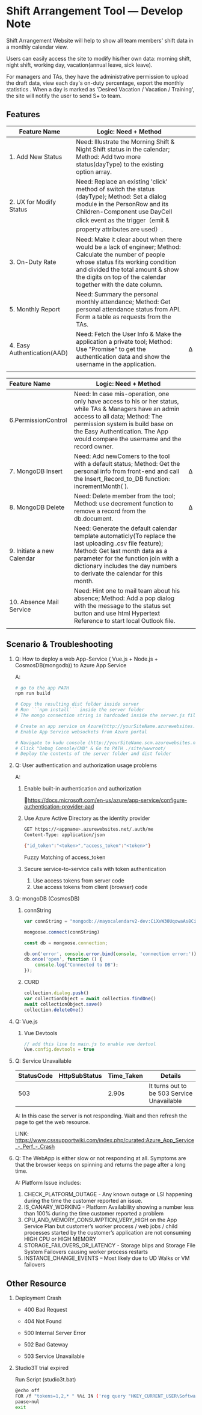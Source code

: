# Shift Arrangement Tool — Develop Note



Shift Arrangement Website will help to show all team members' shift data in a monthly calendar view. 

Users can easily access the site to modify his/her own data: morning shift, night shift, working day, vacation(annual leave, sick leave). 

For managers and TAs, they have the administrative permission to upload the draft data, view each day's on-duty percentage, export the monthly statistics . When a day is marked as 'Desired Vacation / Vacation / Training', the site will notify the user to send S+ to team. 



## Features

| Feature Name                | Logic: Need + Method                                         |      |
| --------------------------- | ------------------------------------------------------------ | ---- |
| 1. Add New Status           | Need: Illustrate the Morning Shift & Night Shift status in the calendar;                                                                                                                    Method: Add two more status(dayType) to the existing option array. |      |
| 2. UX for Modify Status     | Need: Replace an existing 'click' method of switch the status (dayType);                                                                                                                      Method: Set a dialog module in the PersonRow and its Children-Component use DayCell click event as the trigger（emit & property attributes are used）. |      |
| 3. On-Duty Rate             | Need: Make it clear about when there would be a lack of engineer;                                                                                                                      Method: Calculate the number of people whose status fits working condition and divided the total amount & show the digits on top of the calendar together with the date column. |      |
| 5. Monthly Report           | Need: Summary the personal monthly attendance;                                                                                                                      Method: Get personal attendance status from API. Form a table as requests from the TAs. |      |
| 4. Easy Authentication(AAD) | Need: Fetch the User Info & Make the application a private tool;                                                                                                                      Method: Use "Promise" to get the authentication data and show the username in the application. | ∆    |
|                             |                                                              |      |



| Feature Name               | Logic: Need + Method                                         |      |
| :------------------------- | ------------------------------------------------------------ | ---- |
| 6.PermissionControl        | Need: In case mis-operation, one only have access to his or her status, while TAs & Managers have an admin access to all data;                                                                                                      Method: The permission system is build base on the Easy Authentication. The App would compare the username and the record owner. |      |
| 7. MongoDB Insert          | Need: Add newComers to the tool with a default status;                                                                                                                      Method: Get the personal info from front-end and call the Insert_Record_to_DB function: incrementMonth( ). | ∆    |
| 8. MongoDB Delete          | Need: Delete member from the tool;                                                                                                                      Method: use decrement function to remove a record from the db.document. | ∆    |
| 9. Initiate a new Calendar | Need: Generate the default calendar template automaticly(To replace the last uploading .csv file feature);                                                                                                                      Method: Get last month data as a parameter for the function join with a dictionary includes the day numbers to derivate the calendar for this month. |      |
| 10. Absence Mail Service   | Need: Hint one to mail team about his absence;                                                                                                                      Method: Add a pop dialog with the message to the status set button and use html Hypertext Reference to start local Outlook file. |      |
|                            |                                                              |      |



## Scenario & Troubleshooting

1. Q: How to deploy a web App-Service ( Vue.js + Node.js + CosmosDB(mongodb)) to Azure App Service

   A:  

   ```  bash
   # go to the app PATH
   npm run build
   
   # Copy the resulting dist folder inside server
   # Run ```npm install``` inside the server folder
   # The mongo connection string is hardcoded inside the server.js file
   
   # Create an app service on Azure(http://yourSiteName.azurewebsites.net) 
   # Enable App Service websockets from Azure portal
   
   # Navigate to kudu console (http://yourSiteName.scm.azurewebsites.net) 
   # Click "Debug Console/CMD" & Go to PATH ./site/wwwroot/
   # Deploy the contents of the server folder and dist folder
   ```

    

2. Q: User authentication and authorization usage problems

   A:

   1. Enable built-in authentication and authorization

      :link:https://docs.microsoft.com/en-us/azure/app-service/configure-authentication-provider-aad

      

   2. Use Azure Active Directory as the identity provider

      ```bash
      GET https://<appname>.azurewebsites.net/.auth/me
      Content-Type: application/json
      
      {"id_token":"<token>","access_token":"<token>"}
      ```

      Fuzzy Matching of access_token

      

   3. Secure service-to-service calls with token authentication
      1. Use access tokens from server code
      2. Use access tokens from client (browser) code

   

3. Q: mongoDB (CosmosDB)

   1. connString

      ```javascript
      var connString = "mongodb://mayocalendarv2-dev:CiXxW30UqowaAs8CiAVyNiLgJ2UkRmpN6KXBGcJWamGmN2sNYkwcfhRhXQqGfi6jOFH6imOniww5Wn6tX2dIIA%3D%3D@mayocalendarv2-dev.documents.azure.com:10255/?ssl=true&replicaSet=globaldb"
      
      mongoose.connect(connString)
      
      const db = mongoose.connection;
      
      db.on('error', console.error.bind(console, 'connection error:'));
      db.once('open', function () {
          console.log("Connected to DB");
      });
      ```

      

   2. CURD 

      ```javascript
      collection.dialog.push()
      var collectionObject = await collection.findOne()
      await collectionObject.save()
      collection.deleteOne()
      ```

      

4. Q: Vue.js

   1. Vue Devtools

      ```javascript
      // add this line to main.js to enable vue devtool
      Vue.config.devtools = true
      ```

      

5. Q:  Service Unavailable

   | StatusCode | HttpSubStatus | Time_Taken | Details                                    |
   | ---------- | ------------- | ---------- | ------------------------------------------ |
   | 503        |               | 2.90s      | It turns out to be 503 Service Unavailable |

   

   A: In this case the server is not responding. Wait and then refresh the page to get the web resource.

   LINK: https://www.csssupportwiki.com/index.php/curated:Azure_App_Service_-_Perf_-_Crash



3. Q: The WebApp is either slow or not responding at all. Symptoms are that the browser keeps on spinning and returns the page after a long time.

   A: Platform Issue includes: 

   1. CHECK_PLATFORM_OUTAGE - Any known outage or LSI happening during the time the customer reported an issue.
   2. IS_CANARY_WORKING - Platform Availability showing a number less than 100% during the time customer reported a problem
   3. CPU_AND_MEMORY_CONSUMPTION_VERY_HIGH on the App Service Plan but customer’s worker process / web jobs / child processes started by the customer’s application are not consuming HIGH CPU or HIGH MEMORY
   4. STORAGE_FAILOVERS_OR_LATENCY - Storage blips and Storage File System Failovers causing worker process restarts
   5. INSTANCE_CHANGE_EVENTS – Most likely due to UD Walks or VM failovers



## Other Resource

1. Deployment Crash
   - 400 Bad Request

   - 404 Not Found

   - 500 Internal Server Error

   - 502 Bad Gateway

   - 503 Service Unavailable

     

2. Studio3T trial expired

   Run Script (studio3t.bat)

   ``` bash
   @echo off
   FOR /f "tokens=1,2,* " %%i IN ('reg query "HKEY_CURRENT_USER\Software\JavaSoft\Prefs\3t\mongochef\enterprise" ^| find /V "installation" ^| find /V "HKEY"') DO ECHO yes | reg add "HKEY_CURRENT_USER\Software\JavaSoft\Prefs\3t\mongochef\enterprise" /v %%i /t REG_SZ /d ""
   pause>nul
   exit
   ```

   

